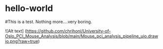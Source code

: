 # hello-world

#This is a test. Nothing more....very boring.

![Alt text] (https://github.com/chrihoni/University-of-Oslo_PCI_Mouse_Analysis/blob/main/Mouse_pci_analysis_pipeline_uio.drawio.png?raw=true)


